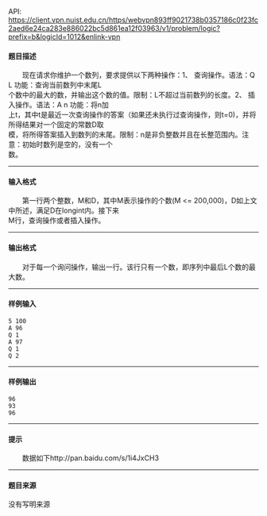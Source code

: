 API: https://client.vpn.nuist.edu.cn/https/webvpn893ff9021738b0357186c0f23fc2aed6e24ca283e886022bc5d861ea12f03963/v1/problem/logic?prefix=b&logicId=1012&enlink-vpn

#### 题目描述

　　现在请求你维护一个数列，要求提供以下两种操作：1、 查询操作。语法：Q L 功能：查询当前数列中末尾L  
个数中的最大的数，并输出这个数的值。限制：L不超过当前数列的长度。2、 插入操作。语法：A n 功能：将n加  
上t，其中t是最近一次查询操作的答案（如果还未执行过查询操作，则t=0)，并将所得结果对一个固定的常数D取  
模，将所得答案插入到数列的末尾。限制：n是非负整数并且在长整范围内。注意：初始时数列是空的，没有一个  
数。

---

#### 输入格式

　　第一行两个整数，M和D，其中M表示操作的个数(M <= 200,000)，D如上文中所述，满足D在longint内。接下来  
M行，查询操作或者插入操作。

---

#### 输出格式

　　对于每一个询问操作，输出一行。该行只有一个数，即序列中最后L个数的最大数。

---

#### 样例输入
```
5 100
A 96
Q 1
A 97
Q 1
Q 2
```

---

#### 样例输出
```
96
93
96
```

---

#### 提示

　　数据如下http://pan.baidu.com/s/1i4JxCH3

---

#### 题目来源

没有写明来源